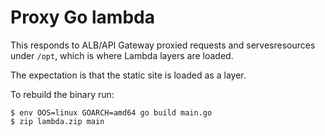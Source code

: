 # Proxy Go lambda

This responds to ALB/API Gateway proxied requests and servesresources under
`/opt`, which is where Lambda layers are loaded.

The expectation is that the static site is loaded as a layer.

To rebuild the binary run:

    $ env OOS=linux GOARCH=amd64 go build main.go
    $ zip lambda.zip main
